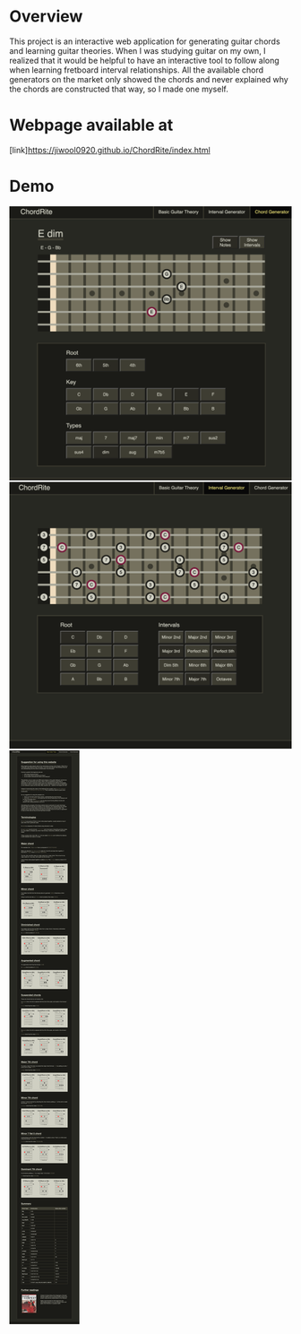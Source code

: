 # Overview
This project is an interactive web application for generating guitar chords and learning guitar theories. When I was studying guitar on my own, I realized that it would be helpful to have an interactive tool to follow along when learning fretboard interval relationships. All the available chord generators on the market only showed the chords and never explained why the chords are constructed that way, so I made one myself. 

# Webpage available at
[link]https://jiwool0920.github.io/ChordRite/index.html

# Demo
![chord](/demo/chord.png)
![interval](/demo/interval.png)
![interval](/demo/theory.png)
